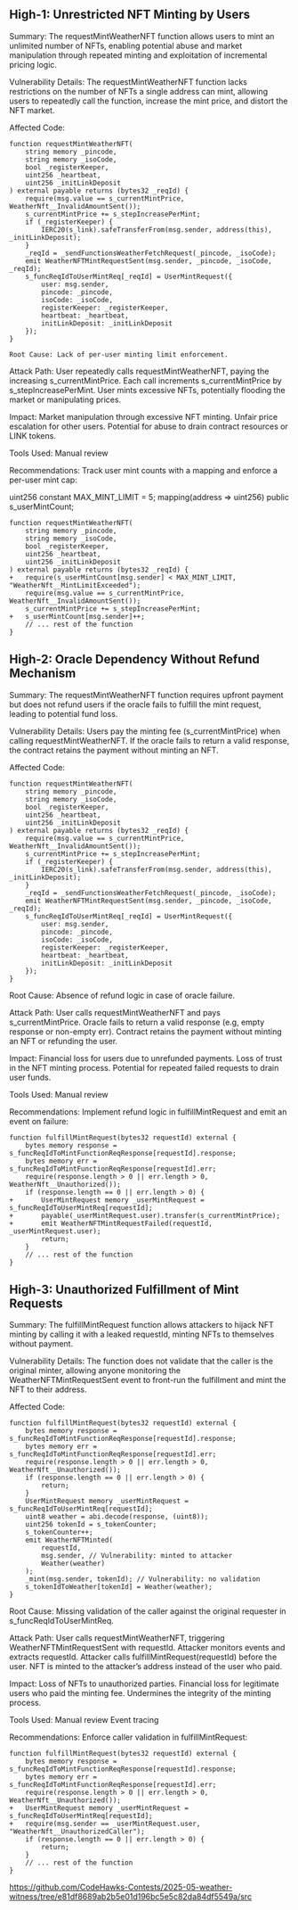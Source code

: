 ## High-1: Unrestricted NFT Minting by Users

Summary:
The requestMintWeatherNFT function allows users to mint an unlimited number of NFTs, enabling potential abuse and market manipulation through repeated minting and exploitation of incremental pricing logic.

Vulnerability Details:
The requestMintWeatherNFT function lacks restrictions on the number of NFTs a single address can mint, allowing users to repeatedly call the function, increase the mint price, and distort the NFT market.

Affected Code:
```solidity
function requestMintWeatherNFT(
    string memory _pincode,
    string memory _isoCode,
    bool _registerKeeper,
    uint256 _heartbeat,
    uint256 _initLinkDeposit
) external payable returns (bytes32 _reqId) {
    require(msg.value == s_currentMintPrice, WeatherNft__InvalidAmountSent());
    s_currentMintPrice += s_stepIncreasePerMint;
    if (_registerKeeper) {
        IERC20(s_link).safeTransferFrom(msg.sender, address(this), _initLinkDeposit);
    }
    _reqId = _sendFunctionsWeatherFetchRequest(_pincode, _isoCode);
    emit WeatherNFTMintRequestSent(msg.sender, _pincode, _isoCode, _reqId);
    s_funcReqIdToUserMintReq[_reqId] = UserMintRequest({
        user: msg.sender,
        pincode: _pincode,
        isoCode: _isoCode,
        registerKeeper: _registerKeeper,
        heartbeat: _heartbeat,
        initLinkDeposit: _initLinkDeposit
    });
}

Root Cause: Lack of per-user minting limit enforcement.
```
Attack Path:
User repeatedly calls requestMintWeatherNFT, paying the increasing s_currentMintPrice.
Each call increments s_currentMintPrice by s_stepIncreasePerMint.
User mints excessive NFTs, potentially flooding the market or manipulating prices.

Impact:
Market manipulation through excessive NFT minting.
Unfair price escalation for other users.
Potential for abuse to drain contract resources or LINK tokens.

Tools Used:
Manual review

Recommendations: Track user mint counts with a mapping and enforce a per-user mint cap:

 uint256 constant MAX_MINT_LIMIT = 5;
 mapping(address => uint256) public s_userMintCount;
```solidity
function requestMintWeatherNFT(
    string memory _pincode,
    string memory _isoCode,
    bool _registerKeeper,
    uint256 _heartbeat,
    uint256 _initLinkDeposit
) external payable returns (bytes32 _reqId) {
+   require(s_userMintCount[msg.sender] < MAX_MINT_LIMIT, "WeatherNft__MintLimitExceeded");
    require(msg.value == s_currentMintPrice, WeatherNft__InvalidAmountSent());
    s_currentMintPrice += s_stepIncreasePerMint;
+   s_userMintCount[msg.sender]++;
    // ... rest of the function
}
```





## High-2: Oracle Dependency Without Refund Mechanism

Summary:
The requestMintWeatherNFT function requires upfront payment but does not refund users if the oracle fails to fulfill the mint request, leading to potential fund loss.

Vulnerability Details:
Users pay the minting fee (s_currentMintPrice) when calling requestMintWeatherNFT. If the oracle fails to return a valid response, the contract retains the payment without minting an NFT.

Affected Code:
```solidity 
function requestMintWeatherNFT(
    string memory _pincode,
    string memory _isoCode,
    bool _registerKeeper,
    uint256 _heartbeat,
    uint256 _initLinkDeposit
) external payable returns (bytes32 _reqId) {
    require(msg.value == s_currentMintPrice, WeatherNft__InvalidAmountSent());
    s_currentMintPrice += s_stepIncreasePerMint;
    if (_registerKeeper) {
        IERC20(s_link).safeTransferFrom(msg.sender, address(this), _initLinkDeposit);
    }
    _reqId = _sendFunctionsWeatherFetchRequest(_pincode, _isoCode);
    emit WeatherNFTMintRequestSent(msg.sender, _pincode, _isoCode, _reqId);
    s_funcReqIdToUserMintReq[_reqId] = UserMintRequest({
        user: msg.sender,
        pincode: _pincode,
        isoCode: _isoCode,
        registerKeeper: _registerKeeper,
        heartbeat: _heartbeat,
        initLinkDeposit: _initLinkDeposit
    });
}
```
Root Cause: Absence of refund logic in case of oracle failure.

Attack Path:
User calls requestMintWeatherNFT and pays s_currentMintPrice.
Oracle fails to return a valid response (e.g, empty response or non-empty err).
Contract retains the payment without minting an NFT or refunding the user.

Impact:
Financial loss for users due to unrefunded payments.
Loss of trust in the NFT minting process.
Potential for repeated failed requests to drain user funds.

Tools Used:
Manual review

Recommendations: Implement refund logic in fulfillMintRequest and emit an event on failure:
```solidity 
function fulfillMintRequest(bytes32 requestId) external {
    bytes memory response = s_funcReqIdToMintFunctionReqResponse[requestId].response;
    bytes memory err = s_funcReqIdToMintFunctionReqResponse[requestId].err;
    require(response.length > 0 || err.length > 0, WeatherNft__Unauthorized());
    if (response.length == 0 || err.length > 0) {
+       UserMintRequest memory _userMintRequest = s_funcReqIdToUserMintReq[requestId];
+       payable(_userMintRequest.user).transfer(s_currentMintPrice);
+       emit WeatherNFTMintRequestFailed(requestId, _userMintRequest.user);
        return;
    }
    // ... rest of the function
}
```



## High-3: Unauthorized Fulfillment of Mint Requests

Summary:
The fulfillMintRequest function allows attackers to hijack NFT minting by calling it with a leaked requestId, minting NFTs to themselves without payment.

Vulnerability Details:
The function does not validate that the caller is the original minter, allowing anyone monitoring the WeatherNFTMintRequestSent event to front-run the fulfillment and mint the NFT to their address.

Affected Code:

```solidity
function fulfillMintRequest(bytes32 requestId) external {
    bytes memory response = s_funcReqIdToMintFunctionReqResponse[requestId].response;
    bytes memory err = s_funcReqIdToMintFunctionReqResponse[requestId].err;
    require(response.length > 0 || err.length > 0, WeatherNft__Unauthorized());
    if (response.length == 0 || err.length > 0) {
        return;
    }
    UserMintRequest memory _userMintRequest = s_funcReqIdToUserMintReq[requestId];
    uint8 weather = abi.decode(response, (uint8));
    uint256 tokenId = s_tokenCounter;
    s_tokenCounter++;
    emit WeatherNFTMinted(
        requestId,
        msg.sender, // Vulnerability: minted to attacker
        Weather(weather)
    );
    _mint(msg.sender, tokenId); // Vulnerability: no validation
    s_tokenIdToWeather[tokenId] = Weather(weather);
}
```
Root Cause: Missing validation of the caller against the original requester in s_funcReqIdToUserMintReq.

Attack Path:
User calls requestMintWeatherNFT, triggering WeatherNFTMintRequestSent with requestId.
Attacker monitors events and extracts requestId.
Attacker calls fulfillMintRequest(requestId) before the user.
NFT is minted to the attacker’s address instead of the user who paid.

Impact:
Loss of NFTs to unauthorized parties.
Financial loss for legitimate users who paid the minting fee.
Undermines the integrity of the minting process.

Tools Used:
Manual review
Event tracing

Recommendations: Enforce caller validation in fulfillMintRequest:
```solidity
function fulfillMintRequest(bytes32 requestId) external {
    bytes memory response = s_funcReqIdToMintFunctionReqResponse[requestId].response;
    bytes memory err = s_funcReqIdToMintFunctionReqResponse[requestId].err;
    require(response.length > 0 || err.length > 0, WeatherNft__Unauthorized());
+   UserMintRequest memory _userMintRequest = s_funcReqIdToUserMintReq[requestId];
+   require(msg.sender == _userMintRequest.user, "WeatherNft__UnauthorizedCaller");
    if (response.length == 0 || err.length > 0) {
        return;
    }
    // ... rest of the function
}
```



https://github.com/CodeHawks-Contests/2025-05-weather-witness/tree/e81df8689ab2b5e01d196bc5e5c82da84df5549a/src
